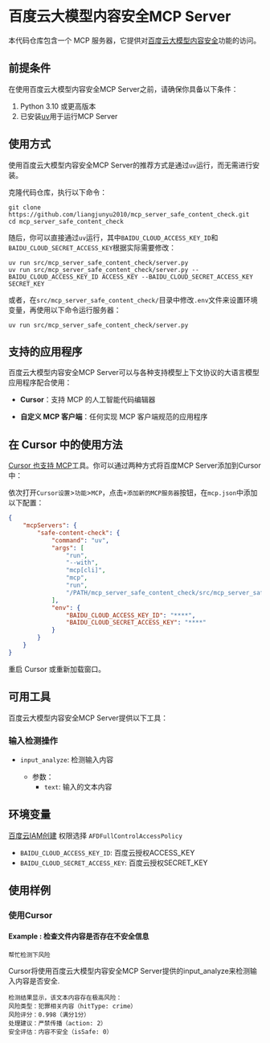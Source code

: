 # 百度云大模型内容安全MCP Server

本代码仓库包含一个 MCP 服务器，它提供对[百度云大模型内容安全](https://cloud.baidu.com/doc/AIGC_SEC/s/qlxblhd5j)功能的访问。

## 前提条件

在使用百度云大模型内容安全MCP Server之前，请确保你具备以下条件：
1. Python 3.10 或更高版本
2. 已安装[uv](https://github.com/astral-sh/uv)用于运行MCP Server

## 使用方式

使用百度云大模型内容安全MCP Server的推荐方式是通过`uv`运行，而无需进行安装。

克隆代码仓库，执行以下命令：
```
git clone https://github.com/liangjunyu2010/mcp_server_safe_content_check.git
cd mcp_server_safe_content_check
```
随后，你可以直接通过`uv`运行，其中`BAIDU_CLOUD_ACCESS_KEY_ID`和`BAIDU_CLOUD_SECRET_ACCESS_KEY`根据实际需要修改：
```
uv run src/mcp_server_safe_content_check/server.py 
uv run src/mcp_server_safe_content_check/server.py --BAIDU_CLOUD_ACCESS_KEY_ID ACCESS_KEY --BAIDU_CLOUD_SECRET_ACCESS_KEY SECRET_KEY
```

或者，在`src/mcp_server_safe_content_check/`目录中修改`.env`文件来设置环境变量，再使用以下命令运行服务器：
```
uv run src/mcp_server_safe_content_check/server.py 
```

## 支持的应用程序

百度云大模型内容安全MCP Server可以与各种支持模型上下文协议的大语言模型应用程序配合使用：

- **Cursor**：支持 MCP 的人工智能代码编辑器

- **自定义 MCP 客户端**：任何实现 MCP 客户端规范的应用程序

## 在 Cursor 中的使用方法

[Cursor 也支持 MCP](https://docs.cursor.com/context/model-context-protocol)工具。你可以通过两种方式将百度MCP Server添加到Cursor中：

依次打开`Cursor设置`>`功能`>`MCP`，点击`+添加新的MCP服务器`按钮，在`mcp.json`中添加以下配置：
```JSON
{
    "mcpServers": {
        "safe-content-check": {
            "command": "uv",
            "args": [
                "run",
                "--with",
                "mcp[cli]",
                "mcp",
                "run",
                "/PATH/mcp_server_safe_content_check/src/mcp_server_safe_content_check/server.py"
            ],
            "env": {
                "BAIDU_CLOUD_ACCESS_KEY_ID": "****",
                "BAIDU_CLOUD_SECRET_ACCESS_KEY": "****"
            }
        }
    }
}
```
重启 Cursor 或重新加载窗口。

## 可用工具

百度云大模型内容安全MCP Server提供以下工具：

### 输入检测操作

- `input_analyze`: 检测输入内容

  - 参数：
    - `text`: 输入的文本内容

## 环境变量

[百度云IAM创建](https://console.bce.baidu.com/iam/#/iam/accesslist)  权限选择 `AFDFullControlAccessPolicy`

- `BAIDU_CLOUD_ACCESS_KEY_ID`: 百度云授权ACCESS_KEY
- `BAIDU_CLOUD_SECRET_ACCESS_KEY`: 百度云授权SECRET_KEY

## 使用样例

### 使用Cursor

#### Example : 检查文件内容是否存在不安全信息

```
帮忙检测下风险
```
Cursor将使用百度云大模型内容安全MCP Server提供的input_analyze来检测输入内容是否安全.

```
检测结果显示，该文本内容存在极高风险：
风险类型：犯罪相关内容（hitType: crime）
风险评分：0.998（满分1分）
处理建议：严禁传播（action: 2）
安全评估：内容不安全（isSafe: 0）
```
